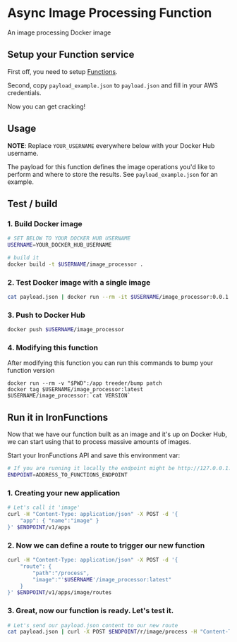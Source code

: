Async Image Processing Function
================================

An image processing Docker image

## Setup your Function service

First off, you need to setup [Functions](https://github.com/iron-io/functions#quickstart).

Second, copy `payload_example.json` to `payload.json` and fill in your AWS credentials.

Now you can get cracking!

## Usage

**NOTE**: Replace `YOUR_USERNAME` everywhere below with your Docker Hub username.

The payload for this function defines the image operations you'd like to perform and where to store the results. See `payload_example.json` for an example.

## Test / build

### 1. Build Docker image

```sh
# SET BELOW TO YOUR DOCKER HUB USERNAME
USERNAME=YOUR_DOCKER_HUB_USERNAME

# build it
docker build -t $USERNAME/image_processor .
```

### 2. Test Docker image with a single image

```sh
cat payload.json | docker run --rm -it $USERNAME/image_processor:0.0.1
```

### 3. Push to Docker Hub

```sh
docker push $USERNAME/image_processor
```

### 4. Modifying this function

After modifying this function you can run this commands to bump your function version

```
docker run --rm -v "$PWD":/app treeder/bump patch
docker tag $USERNAME/image_processor:latest $USERNAME/image_processor:`cat VERSION`
```

## Run it in IronFunctions

Now that we have our function built as an image and it's up on Docker Hub,
we can start using that to process massive amounts of images.  

Start your IronFunctions API and save this environment var:

```sh
# If you are running it locally the endpoint might be http://127.0.0.1:8080
ENDPOINT=ADDRESS_TO_FUNCTIONS_ENDPOINT
```

### 1. Creating your new application

```sh
# Let's call it 'image'
curl -H "Content-Type: application/json" -X POST -d '{
    "app": { "name":"image" }
}' $ENDPOINT/v1/apps
```

### 2. Now we can define a route to trigger our new function

```sh
curl -H "Content-Type: application/json" -X POST -d '{
    "route": {
        "path":"/process",
        "image":"'$USERNAME'/image_processor:latest"
    }
}' $ENDPOINT/v1/apps/image/routes
```

### 3. Great, now our function is ready. Let's test it.

```sh
# Let's send our payload.json content to our new route
cat payload.json | curl -X POST $ENDPOINT/r/image/process -H "Content-Type: application/json" -d @-
```